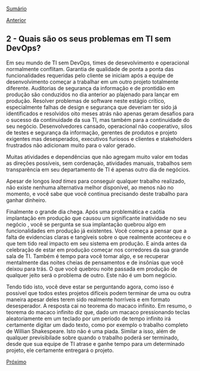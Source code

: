 [Sumário](https://github.com/lucasfantacuci/DevOpsRevelado/blob/master/README.md)


[Anterior](https://github.com/lucasfantacuci/DevOpsRevelado/blob/master/CHAPTER01/1-7-CONCLUSION.md)


## 2 - Quais são os seus problemas em TI sem DevOps?


Em seu mundo de TI sem DevOps, times de desevolvimento e operacional normalmente conflitam. Garantia de qualidade de ponta a ponta das funcionalidades requeridas pelo cliente se iniciam após a equipe de desenvolvimento começar a trabalhar em um outro projeto totalmente diferente. Auditorias de segurança da informação e de prontidão em produção são conduzidos no dia anterior ao plajenado para lançar em produção. Resolver problemas de software neste estágio crítico, especialmente falhas de design e segurança que deveriam ter sido já identificados e resolvidos oito meses atrás não apenas geram desafios para o sucesso da continuidade da sua TI, mas também para a continuidade do seu negócio. Desenvolvedores cansado, operacional não cooperativo, silos de testes e segurança da informação, gerentes de produtos e projeto exigentes mas desesperados, executivos furiosos e clientes e stakeholders frustrados não adicionam muito para o valor gerado. 


Muitas atividades e dependências que não agregam muito valor em todas as direções possíveis, sem cordenação, atividades manuais, trabalhos sem transparência em seu departamento de TI é apenas outro dia de negócios.


Apesar de longos *lead times* para conseguir qualquer trabalho realizado, não existe nenhuma alternativa melhor disponível, ao menos não no momento, e você sabe que você continua precisando deste trabalho para ganhar dinheiro. 


Finalmente o grande dia chega. Após uma problemática e caótia implantação em produção que causou um significante inatividade no seu negócio , você se pergunta se sua implantação quebrou algo em funcionalidades em produção já existentes. Você começa a pensar que a falta de evidencias claras e tangíveis sobre o que realmente aconteceu e o que tem tido real impacto em seu sistema em produção. E ainda antes da celebração de estar em produção começar nos corredores da sua grande sala de TI. Também é tempo para você tomar algo, e se recuperar mentalmente das noites cheias de pensamentos e de insônias que você deixou para trás. O que você quebrou noite passada em produção de qualquer jeito será o problema de outro. Este não é um bom negócio. 


Tendo tido isto, você deve estar se perguntando agora, como isso é possivel que todos estes projetos difíceis podem terminar de uma ou outra maneira apesar deles terem sido realmente horríveis e em formato desesperador. A resposta cai no teorema do macaco infinito. Em resumo, o teorema do macaco infinito diz que, dado um macaco pressionando teclas aleatoriamente em um teclado por um período de tempo infinito irá certamente digitar um dado texto, como por exemplo o trabalho completo de Willian Shakespeare. Isto não é uma piada. Similar a isso, além de qualquer previsibilade sobre quando o trabalho poderá ser terminado, desde que sua equipe de TI atrase e ganhe tempo para um determinado projeto, ele certamente entregará o projeto.


[Próximo](https://github.com/lucasfantacuci/DevOpsRevelado/blob/master/CHAPTER02/2-1-CHRONICCONFLICTBETWEENDEVELOPMENTANDOPERATIONAL.md)
